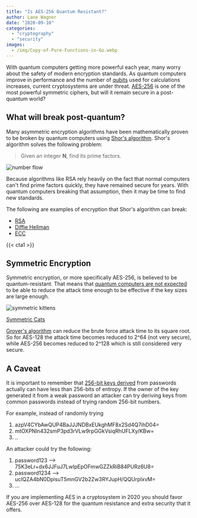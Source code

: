 ```yaml
---
title: "Is AES-256 Quantum Resistant?"
author: Lane Wagner
date: "2020-09-10"
categories: 
  - "cryptography"
  - "security"
images:
  - /img/Copy-of-Pure-Functions-in-Go.webp
---
```


With quantum computers getting more powerful each year, many worry about the safety of modern encryption standards. As quantum computers improve in performance and the number of [qubits](https://en.wikipedia.org/wiki/Qubit) used for calculations increases, current cryptosystems are under threat. [AES-256](/cryptography/aes-256-cipher/) is one of the most powerful symmetric ciphers, but will it remain secure in a post-quantum world?

## What will break post-quantum?

Many asymmetric encryption algorithms have been mathematically proven to be broken by quantum computers using [Shor's algorithm](https://en.wikipedia.org/wiki/Shor%27s_algorithm). Shor's algorithm solves the following problem:

> Given an integer **N**, find its prime factors.

![number flow](/img/1_2wIjQH7NdYAmMI9nQa8BJw.png)

Because algorithms like RSA rely heavily on the fact that normal computers can't find prime factors quickly, they have remained secure for years. With quantum computers breaking that assumption, then it may be time to find new standards.

The following are examples of encryption that Shor's algorithm can break:

- [RSA](https://en.wikipedia.org/wiki/RSA_(cryptosystem))
- [Diffie Hellman](https://en.wikipedia.org/wiki/Diffie%E2%80%93Hellman_key_exchange)
- [ECC](/cryptography/elliptic-curve-cryptography/)

{{< cta1 >}}

## Symmetric Encryption

Symmetric encryption, or more specifically AES-256, is believed to be quantum-resistant. That means that [quantum computers are not expected](https://en.wikipedia.org/wiki/Post-quantum_cryptography#Symmetric_key_quantum_resistance) to be able to reduce the attack time enough to be effective if the key sizes are large enough.

![symmetric kittens](/img/mddjVaf-1024x977.jpg)

[Symmetric Cats](https://i.imgur.com/mddjVaf.jpg)

[Grover's algorithm](https://en.wikipedia.org/wiki/Grover%27s_algorithm) can reduce the brute force attack time to its square root. So for AES-128 the attack time becomes reduced to 2^64 (not very secure), while AES-256 becomes reduced to 2^128 which is still considered very secure.

## A Caveat

It is important to remember that [256-bit keys derived](/cryptography/key-derivation-functions/) from passwords actually can have less than 256-bits of entropy. If the owner of the key generated it from a weak password an attacker can try deriving keys from common passwords instead of trying random 256-bit numbers.

For example, instead of randomly trying

1. azpV4CYbAwQUP4BaJJJNDBxEUkghMF8x2Sd4Q7ihD04=
2. mtOXPNln432smP3pd3rVLw9rpGGkVsiqRhUFLXy/KBw=
3. ..

An attacker could try the following:

1. password123 --> 75K3eLr+dx6JJFuJ7LwIpEpOFmwGZZkRiB84PURz6U8=
2. password1234 --> uclQZA4bN0DpisuT5mnGV2b2Zw3RYJupH/QQUrpIxvM=
3. ...

If you are implementing AES in a cryptosystem in 2020 you should favor AES-256 over AES-128 for the quantum resistance and extra security that it offers.
